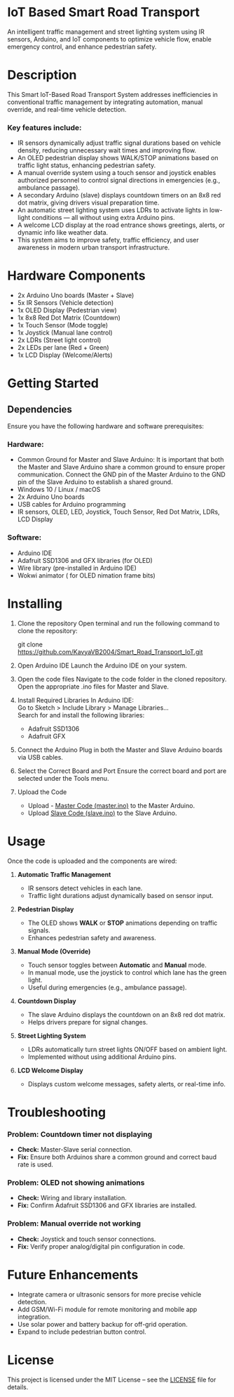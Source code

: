 # **IoT Based Smart Road Transport**

An intelligent traffic management and street lighting system using IR sensors, Arduino, and IoT components to optimize vehicle flow, enable emergency control, and enhance pedestrian safety.

# **Description**

This Smart IoT-Based Road Transport System addresses inefficiencies in conventional traffic management by integrating automation, manual override, and real-time vehicle detection.

### Key features include:

- IR sensors dynamically adjust traffic signal durations based on vehicle density, reducing unnecessary wait times and improving flow.  
- An OLED pedestrian display shows WALK/STOP animations based on traffic light status, enhancing pedestrian safety.  
- A manual override system using a touch sensor and joystick enables authorized personnel to control signal directions in emergencies (e.g., ambulance passage).  
- A secondary Arduino (slave) displays countdown timers on an 8x8 red dot matrix, giving drivers visual preparation time.  
- An automatic street lighting system uses LDRs to activate lights in low-light conditions — all without using extra Arduino pins.  
- A welcome LCD display at the road entrance shows greetings, alerts, or dynamic info like weather data.  
- This system aims to improve safety, traffic efficiency, and user awareness in modern urban transport infrastructure.  

# **Hardware Components**

- 2x Arduino Uno boards (Master + Slave)  
- 5x IR Sensors (Vehicle detection)  
- 1x OLED Display (Pedestrian view)  
- 1x 8x8 Red Dot Matrix (Countdown)  
- 1x Touch Sensor (Mode toggle)  
- 1x Joystick (Manual lane control)  
- 2x LDRs (Street light control)  
- 2x LEDs per lane (Red + Green)  
- 1x LCD Display (Welcome/Alerts)

# **Getting Started**  

## Dependencies  

Ensure you have the following hardware and software prerequisites:  

### Hardware:  

- Common Ground for Master and Slave Arduino: It is important that both the Master and Slave Arduino share a common ground to ensure proper communication. Connect the GND pin of the Master Arduino to the GND pin of the Slave Arduino to establish a shared ground.
- Windows 10 / Linux / macOS 
- 2x Arduino Uno boards  
- USB cables for Arduino programming  
- IR sensors, OLED, LED, Joystick, Touch Sensor, Red Dot Matrix, LDRs, LCD Display  

### Software:  

- Arduino IDE  
- Adafruit SSD1306 and GFX libraries (for OLED)  
- Wire library (pre-installed in Arduino IDE)
- Wokwi animator ( for OLED nimation frame bits)

# **Installing**
1. Clone the repository
   Open terminal and run the following command to clone the repository:
   
   git clone https://github.com/KavyaVB2004/Smart_Road_Transport_IoT.git
2. Open Arduino IDE
   Launch the Arduino IDE on your system.

3. Open the code files
   Navigate to the code folder in the cloned repository.
   Open the appropriate .ino files for Master and Slave.

4. Install Required Libraries
   In Arduino IDE:  
   Go to Sketch > Include Library > Manage Libraries...  
   Search for and install the following libraries:
   - Adafruit SSD1306
   - Adafruit GFX

5. Connect the Arduino
   Plug in both the Master and Slave Arduino boards via USB cables.

6. Select the Correct Board and Port
   Ensure the correct board and port are selected under the Tools menu.

7. Upload the Code

   - Upload - [Master Code (master.ino)](./code/master.ino) to the Master Arduino.  
   - Upload [Slave Code (slave.ino)](./code/slave.ino) to the Slave Arduino.
  
# **Usage**

Once the code is uploaded and the components are wired:

1. **Automatic Traffic Management**  
   - IR sensors detect vehicles in each lane.
   - Traffic light durations adjust dynamically based on sensor input.

2. **Pedestrian Display**  
   - The OLED shows **WALK** or **STOP** animations depending on traffic signals.
   - Enhances pedestrian safety and awareness.

3. **Manual Mode (Override)**  
   - Touch sensor toggles between **Automatic** and **Manual** mode.
   - In manual mode, use the joystick to control which lane has the green light.
   - Useful during emergencies (e.g., ambulance passage).

4. **Countdown Display**  
   - The slave Arduino displays the countdown on an 8x8 red dot matrix.
   - Helps drivers prepare for signal changes.

5. **Street Lighting System**  
   - LDRs automatically turn street lights ON/OFF based on ambient light.
   - Implemented without using additional Arduino pins.

6. **LCD Welcome Display**  
   - Displays custom welcome messages, safety alerts, or real-time info.

# **Troubleshooting**

### Problem: Countdown timer not displaying
- **Check:** Master-Slave serial connection.
- **Fix:** Ensure both Arduinos share a common ground and correct baud rate is used.

### Problem: OLED not showing animations
- **Check:** Wiring and library installation.
- **Fix:** Confirm Adafruit SSD1306 and GFX libraries are installed.

### Problem: Manual override not working
- **Check:** Joystick and touch sensor connections.
- **Fix:** Verify proper analog/digital pin configuration in code.

# **Future Enhancements**

- Integrate camera or ultrasonic sensors for more precise vehicle detection.
- Add GSM/Wi-Fi module for remote monitoring and mobile app integration.
- Use solar power and battery backup for off-grid operation.
- Expand to include pedestrian button control.

# License

This project is licensed under the MIT License – see the [LICENSE](LICENSE) file for details.
